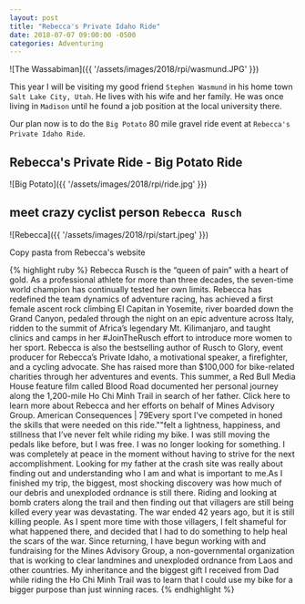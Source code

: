 ```yaml
---
layout: post
title: "Rebecca's Private Idaho Ride"
date: 2018-07-07 09:00:00 -0500
categories: Adventuring 
---
```


![The Wassabiman]({{ '/assets/images/2018/rpi/wasmund.JPG' }})

This year I will be visiting my good friend `Stephen Wasmund` in his home town `Salt Lake City, Utah`. He lives with his wife and her family. He was once living in `Madison` until he found a job position at the local university there. 

Our plan now is to do the `Big Potato` 80 mile gravel ride event at `Rebecca's Private Idaho Ride`. 

## Rebecca's Private Ride - Big Potato Ride

![Big Potato]({{ '/assets/images/2018/rpi/ride.jpg' }})

## meet crazy cyclist person `Rebecca Rusch` 

![Rebecca]({{ '/assets/images/2018/rpi/start.jpeg' }})

Copy pasta from Rebecca's website 

{% highlight ruby %}
Rebecca Rusch is the “queen of pain” with a heart of gold. As a professional athlete for more than three decades, the seven-time world champion has continually tested her own limits. Rebecca has redefined the team dynamics of adventure racing, has achieved a first female ascent rock climbing El Capitan in Yosemite, river boarded down the Grand Canyon, pedaled through the night on an epic adventure across Italy, ridden to the summit of Africa’s legendary Mt. Kilimanjaro, and taught clinics and camps in her #JoinTheRusch effort to introduce more women to her sport. Rebecca is also the bestselling author of Rusch to Glory, event producer for Rebecca’s Private Idaho, a motivational speaker, a firefighter, and a cycling advocate. She has raised more than $100,000 for bike-related charities through her adventures and events. This summer, a Red Bull Media House feature film called Blood Road documented her personal journey along the 1,200-mile Ho Chi Minh Trail in search of her father. Click here to learn more about Rebecca and her efforts on behalf of Mines Advisory Group. American Consequences  |  79Every sport I've competed in honed the skills that were needed on this ride.""felt a lightness, happiness, and stillness that I’ve never felt while riding my bike. I was still moving the pedals like before, but I was free. I was no longer looking for something. I was completely at peace in the moment without having to strive for the next accomplishment. Looking for my father at the crash site was really about finding out and understanding who I am and what is important to me.As I finished my trip, the biggest, most shocking discovery was how much of our debris and unexploded ordnance is still there. Riding and looking at bomb craters along the trail and then finding out that villagers are still being killed every year was devastating. The war ended 42 years ago, but it is still killing people. As I spent more time with those villagers, I felt shameful for what happened there, and decided that I had to do something to help heal the scars of the war. Since returning, I have begun working with and fundraising for the Mines Advisory Group, a non-governmental organization that is working to clear landmines and unexploded ordnance from Laos and other countries. My inheritance and the biggest gift I received from Dad while riding the Ho Chi Minh Trail was to learn that I could use my bike for a bigger purpose than just winning races. 
{% endhighlight %}
